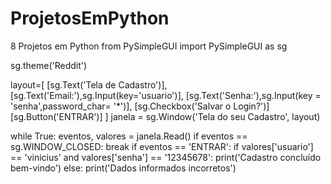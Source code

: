 # ProjetosEmPython
8 Projetos em Python 
from PySimpleGUI import PySimpleGUI as sg

sg.theme('Reddit')

layout=[
        [sg.Text('Tela de Cadastro')],
        [sg.Text('Email:'),sg.Input(key='usuario')],
        [sg.Text('Senha:'),sg.Input(key = 'senha',password_char= '*')],
        [sg.Checkbox('Salvar o Login?')]
        [sg.Button('ENTRAR')]
]
janela = sg.Window('Tela do seu Cadastro', layout)

while True:
    eventos, valores = janela.Read()
    if eventos == sg.WINDOW_CLOSED:
        break
    if eventos == 'ENTRAR':
        if valores['usuario'] == 'vinicius' and valores['senha'] == '12345678':
            print('Cadastro concluído bem-vindo')
        else:
            print('Dados informados incorretos')
